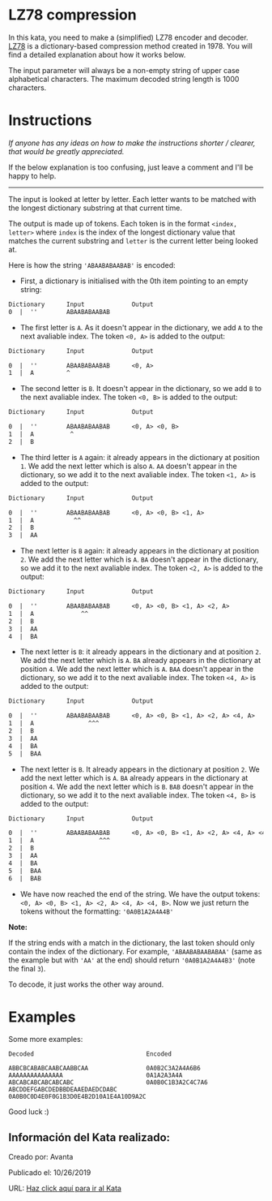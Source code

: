 # LZ78 compression
In this kata, you need to make a (simplified) LZ78 encoder and decoder.
[LZ78](https://en.wikipedia.org/wiki/LZ77_and_LZ78#LZ78) is a dictionary-based compression method created in 1978. You will find a  detailed explanation about how it works below.

The input parameter will always be a non-empty string of upper case alphabetical characters. The maximum decoded string length is 1000 characters.


# Instructions

*If anyone has any ideas on how to make the instructions shorter / clearer, that would be greatly appreciated.*

If the below explanation is too confusing, just leave a comment and I'll be happy to help.

---

The input is looked at letter by letter.
Each letter wants to be matched with the longest dictionary substring at that current time.

The output is made up of tokens.
Each token is in the format `<index, letter>`
where `index` is the index of the longest dictionary value that matches the current substring
and `letter` is the current letter being looked at.


Here is how the string `'ABAABABAABAB'` is encoded:


* First, a dictionary is initialised with the 0th item pointing to an empty string:

```md
Dictionary      Input             Output
0  |  ''        ABAABABAABAB
```

* The first letter is `A`. As it doesn't appear in the dictionary, we add `A` to the next avaliable index.
The token `<0, A>` is added to the output:

```md
Dictionary      Input             Output

0  |  ''        ABAABABAABAB      <0, A>
1  |  A         ^
```

* The second letter is `B`. It doesn't appear in the dictionary, so we add `B` to the next avaliable index.
The token `<0, B>` is added to the output:

```md
Dictionary      Input             Output

0  |  ''        ABAABABAABAB      <0, A> <0, B>
1  |  A          ^
2  |  B
```

* The third letter is `A` again: it already appears in the dictionary at position `1`. We add the next letter which is also `A`. `AA` doesn't appear in the dictionary, so we add it to the next avaliable index.
The token `<1, A>` is added to the output:

```md
Dictionary      Input             Output

0  |  ''        ABAABABAABAB      <0, A> <0, B> <1, A>
1  |  A           ^^
2  |  B
3  |  AA
```

* The next letter is `B` again: it already appears in the dictionary at position `2`. We add the next letter which is `A`. `BA` doesn't appear in the dictionary, so we add it to the next avaliable index.
The token `<2, A>` is added to the output:

```md
Dictionary      Input             Output

0  |  ''        ABAABABAABAB      <0, A> <0, B> <1, A> <2, A>
1  |  A             ^^
2  |  B
3  |  AA
4  |  BA
```

* The next letter is `B`: it already appears in the dictionary and at position `2`. We add the next letter which is `A`. `BA` already appears in the dictionary at position `4`. We add the next letter which is `A`. `BAA` doesn't appear in the dictionary, so we add it to the next avaliable index.
The token `<4, A>` is added to the output:

```md
Dictionary      Input             Output

0  |  ''        ABAABABAABAB      <0, A> <0, B> <1, A> <2, A> <4, A>
1  |  A               ^^^
2  |  B
3  |  AA
4  |  BA
5  |  BAA
```

* The next letter is `B`. It already appears in the dictionary at position `2`. We add the next letter which is `A`. `BA` already appears in the dictionary at position `4`. We add the next letter which is `B`. `BAB` doesn't appear in the dictionary, so we add it to the next avaliable index.
The token `<4, B>` is added to the output:

```md
Dictionary      Input             Output

0  |  ''        ABAABABAABAB      <0, A> <0, B> <1, A> <2, A> <4, A> <4, B>
1  |  A                  ^^^
2  |  B
3  |  AA
4  |  BA
5  |  BAA
6  |  BAB
```

* We have now reached the end of the string. We have the output tokens: `<0, A> <0, B> <1, A> <2, A> <4, A> <4, B>`.
Now we just return the tokens without the formatting: `'0A0B1A2A4A4B'`

**Note:**

If the string ends with a match in the dictionary, the last token should only contain the index of the dictionary. For example, `'ABAABABAABABAA'` (same as the example but with `'AA'` at the end) should return `'0A0B1A2A4A4B3'` (note the final `3`).

To decode, it just works the other way around.


# Examples

Some more examples:
```
Decoded                               Encoded

ABBCBCABABCAABCAABBCAA                0A0B2C3A2A4A6B6
AAAAAAAAAAAAAAA                       0A1A2A3A4A
ABCABCABCABCABCABC                    0A0B0C1B3A2C4C7A6
ABCDDEFGABCDEDBBDEAAEDAEDCDABC        0A0B0C0D4E0F0G1B3D0E4B2D10A1E4A10D9A2C
```


Good luck :)


## Información del Kata realizado:
Creado por: Avanta

Publicado el: 10/26/2019

URL: [Haz click aquí para ir al Kata](https://www.codewars.com/kata/5db42a943c3c65001dcedb1a)
